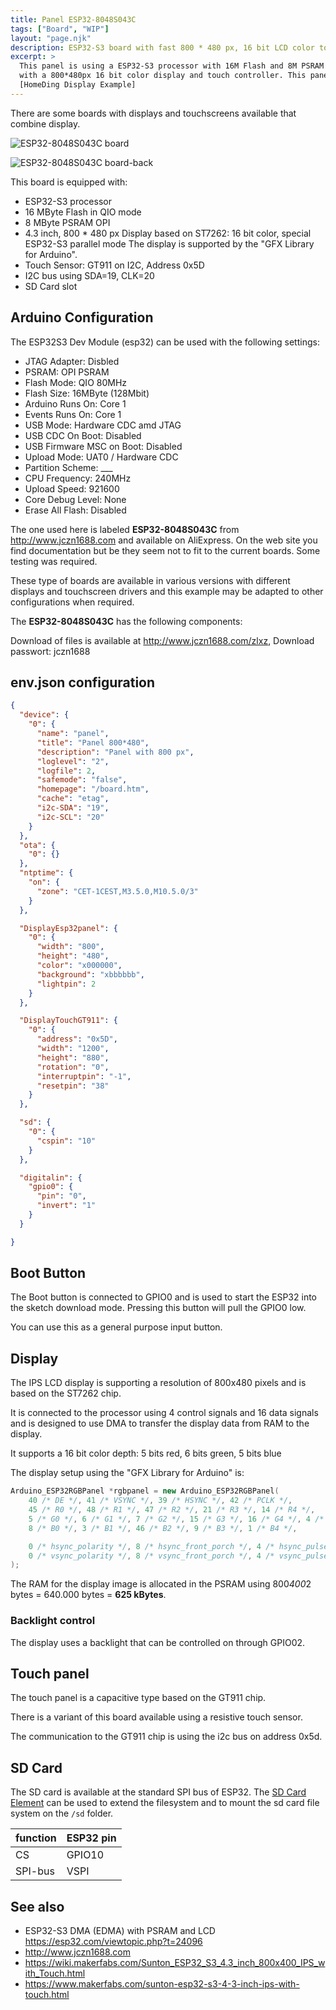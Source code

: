 ```yaml
---
title: Panel ESP32-8048S043C
tags: ["Board", "WIP"]
layout: "page.njk"
description: ESP32-S3 board with fast 800 * 480 px, 16 bit LCD color touch display
excerpt: >
  This panel is using a ESP32-S3 processor with 16M Flash and 8M PSRAM Memory in combination
  with a 800*480px 16 bit color display and touch controller. This panel is supported by the
  [HomeDing Display Example]
---
```


There are some boards with displays and touchscreens available that combine display.

![ESP32-8048S043C board](panel-8048S043.jpg)

![ESP32-8048S043C board-back](panel-8048S043back.jpg)

This board is equipped with:

* ESP32-S3 processor
* 16 MByte Flash in QIO mode
* 8 MByte PSRAM OPI
* 4.3 inch, 800 * 480 px Display based on ST7262: 16 bit color, special ESP32-S3 parallel mode
  The display is supported by the "GFX Library for Arduino".
* Touch Sensor: GT911 on I2C, Address 0x5D
* I2C bus using SDA=19, CLK=20
* SD Card slot

## Arduino Configuration

The ESP32S3 Dev Module (esp32) can be used with the following settings:

* JTAG Adapter: Disbled
* PSRAM: OPI PSRAM
* Flash Mode: QIO 80MHz
* Flash Size: 16MByte (128Mbit)
* Arduino Runs On: Core 1
* Events Runs On: Core 1
* USB Mode: Hardware CDC amd JTAG
* USB CDC On Boot: Disabled
* USB Firmware MSC on Boot: Disabled
* Upload Mode: UAT0 / Hardware CDC
* Partition Scheme: ___
* CPU Frequency: 240MHz
* Upload Speed: 921600
* Core Debug Level: None
* Erase All Flash: Disabled


The one used here is labeled **ESP32-8048S043C** from <http://www.jczn1688.com> and available
on AliExpress. On the web site you find documentation but be they seem not to fit to the current boards. Some testing was required.

These type of boards are available in various versions with different displays and touchscreen
drivers and this example may be adapted to other configurations when required.

The **ESP32-8048S043C** has the following components:

Download of files is available at <http://www.jczn1688.com/zlxz>, Download passwort: jczn1688


<!-- <https://github.com/PaulStoffregen/XPT2046_Touchscreen> -->

## env.json configuration

```json
{
  "device": {
    "0": {
      "name": "panel",
      "title": "Panel 800*480",
      "description": "Panel with 800 px",
      "loglevel": "2",
      "logfile": 2,
      "safemode": "false",
      "homepage": "/board.htm",
      "cache": "etag",
      "i2c-SDA": "19",
      "i2c-SCL": "20"
    }
  },
  "ota": {
    "0": {}
  },
  "ntptime": {
    "on": {
      "zone": "CET-1CEST,M3.5.0,M10.5.0/3"
    }
  },

  "DisplayEsp32panel": {
    "0": {
      "width": "800",
      "height": "480",
      "color": "x000000",
      "background": "xbbbbbb",
      "lightpin": 2
    }
  },

  "DisplayTouchGT911": {
    "0": {
      "address": "0x5D",
      "width": "1200",
      "height": "880",
      "rotation": "0",
      "interruptpin": "-1",
      "resetpin": "38"
    }
  },

  "sd": {
    "0": {
      "cspin": "10"
    }
  },

  "digitalin": {
    "gpio0": {
      "pin": "0",
      "invert": "1"
    }
  }

}
```


## Boot Button

The Boot button is connected to GPIO0 and is used to start the ESP32 into the sketch download mode.
Pressing this button will pull the GPIO0 low.

You can use this as a general purpose input button.


## Display

The IPS LCD display is supporting a resolution of 800x480 pixels and is based on the ST7262 chip.  

It is connected to the processor using 4 control signals and 16 data signals and is designed to
use DMA to transfer the display data from RAM to the display.

It supports a 16 bit color depth: 5 bits red, 6 bits green, 5 bits blue

The display setup using the "GFX Library for Arduino" is:

```cpp
Arduino_ESP32RGBPanel *rgbpanel = new Arduino_ESP32RGBPanel(
    40 /* DE */, 41 /* VSYNC */, 39 /* HSYNC */, 42 /* PCLK */,
    45 /* R0 */, 48 /* R1 */, 47 /* R2 */, 21 /* R3 */, 14 /* R4 */,
    5 /* G0 */, 6 /* G1 */, 7 /* G2 */, 15 /* G3 */, 16 /* G4 */, 4 /* G5 */,
    8 /* B0 */, 3 /* B1 */, 46 /* B2 */, 9 /* B3 */, 1 /* B4 */,

    0 /* hsync_polarity */, 8 /* hsync_front_porch */, 4 /* hsync_pulse_width */, 8 /* hsync_back_porch */,
    0 /* vsync_polarity */, 8 /* vsync_front_porch */, 4 /* vsync_pulse_width */, 8 /* vsync_back_porch */
);
```

The RAM for the display image is allocated in the PSRAM using 800*400*2 bytes = 640.000 bytes = **625 kBytes**.


### Backlight control

The display uses a backlight that can be controlled on through GPIO02.


## Touch panel

The touch panel is a capacitive type based on the GT911 chip.

There is a variant of this board available using a resistive touch sensor.

The communication to the GT911 chip is using the i2c bus on address 0x5d.


## SD Card

The SD card is available at the standard SPI bus of ESP32. The
[SD Card Element](/elements/sd.md) can be used to extend the filesystem
and to mount the sd card file system on the `/sd` folder.

| function | ESP32 pin |
| -------- | --------- |
| CS       | GPIO10    |
| SPI-bus  | VSPI      |



## See also

* ESP32-S3 DMA (EDMA) with PSRAM and LCD  <https://esp32.com/viewtopic.php?t=24096>
* <http://www.jczn1688.com>
* <https://wiki.makerfabs.com/Sunton_ESP32_S3_4.3_inch_800x400_IPS_with_Touch.html>
* <https://www.makerfabs.com/sunton-esp32-s3-4-3-inch-ips-with-touch.html>
